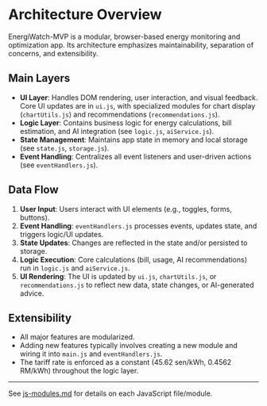 # Architecture Overview

EnergiWatch-MVP is a modular, browser-based energy monitoring and optimization app. Its architecture emphasizes maintainability, separation of concerns, and extensibility.

## Main Layers

- **UI Layer**: Handles DOM rendering, user interaction, and visual feedback. Core UI updates are in `ui.js`, with specialized modules for chart display (`chartUtils.js`) and recommendations (`recommendations.js`).
- **Logic Layer**: Contains business logic for energy calculations, bill estimation, and AI integration (see `logic.js`, `aiService.js`).
- **State Management**: Maintains app state in memory and local storage (see `state.js`, `storage.js`).
- **Event Handling**: Centralizes all event listeners and user-driven actions (see `eventHandlers.js`).

## Data Flow

1. **User Input**: Users interact with UI elements (e.g., toggles, forms, buttons).
2. **Event Handling**: `eventHandlers.js` processes events, updates state, and triggers logic/UI updates.
3. **State Updates**: Changes are reflected in the state and/or persisted to storage.
4. **Logic Execution**: Core calculations (bill, usage, AI recommendations) run in `logic.js` and `aiService.js`.
5. **UI Rendering**: The UI is updated by `ui.js`, `chartUtils.js`, or `recommendations.js` to reflect new data, state changes, or AI-generated advice.

## Extensibility

- All major features are modularized.
- Adding new features typically involves creating a new module and wiring it into `main.js` and `eventHandlers.js`.
- The tariff rate is enforced as a constant (45.62 sen/kWh, 0.4562 RM/kWh) throughout the logic layer.

---

See [js-modules.md](js-modules.md) for details on each JavaScript file/module.
